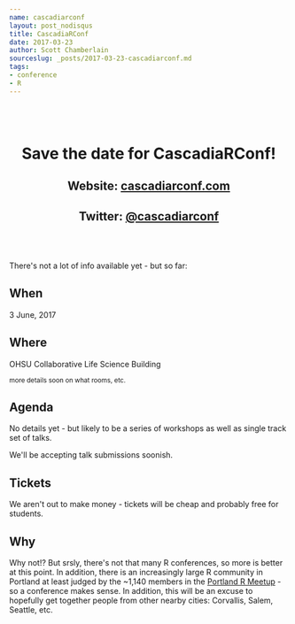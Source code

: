 ```yaml
---
name: cascadiarconf
layout: post_nodisqus
title: CascadiaRConf
date: 2017-03-23
author: Scott Chamberlain
sourceslug: _posts/2017-03-23-cascadiarconf.md
tags:
- conference
- R
---
```


<br><br>
<center>
  <h1>Save the date for CascadiaRConf!</h1>
  
  <h2>Website: <a href="https://cascadiarconf.com/">cascadiarconf.com</a></h2>

  <h2>Twitter: <a href="https://twitter.com/cascadiarconf/<">@cascadiarconf</a></h2>
</center>

<br><br><br>
There's not a lot of info available yet - but so far:

## When

3 June, 2017

## Where

OHSU Collaborative Life Science Building

<small>more details soon on what rooms, etc.</small>

## Agenda

No details yet - but likely to be a series of workshops as well as single track set of talks. 

We'll be accepting talk submissions soonish.

## Tickets 

We aren't out to make money - tickets will be cheap and probably free for students. 

## Why

Why not!?  But srsly, there's not that many R conferences, so more is better at this point. In addition, there is an increasingly large R community in Portland at least judged by the ~1,140 members in the [Portland R Meetup](https://www.meetup.com/portland-r-user-group/) - so a conference makes sense. In addition, this will be an excuse to hopefully get together people from other nearby cities: Corvallis, Salem, Seattle, etc. 
